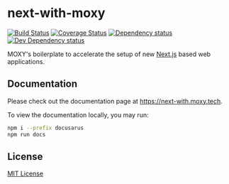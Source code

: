 # next-with-moxy

[![Build Status][build-status-image]][build-status-url] [![Coverage Status][codecov-image]][codecov-url] [![Dependency status][david-dm-image]][david-dm-url] [![Dev Dependency status][david-dm-dev-image]][david-dm-dev-url]

[build-status-url]:https://github.com/moxystudio/next-with-moxy/actions
[build-status-image]:https://img.shields.io/github/workflow/status/moxystudio/next-with-moxy/Node%20CI/master
[codecov-url]:https://codecov.io/gh/moxystudio/next-with-moxy
[codecov-image]:https://img.shields.io/codecov/c/github/moxystudio/next-with-moxy/master.svg
[david-dm-url]:https://david-dm.org/moxystudio/next-with-moxy
[david-dm-image]:https://img.shields.io/david/moxystudio/next-with-moxy.svg
[david-dm-dev-url]:https://david-dm.org/moxystudio/next-with-moxy?type=dev
[david-dm-dev-image]:https://img.shields.io/david/dev/moxystudio/next-with-moxy.svg

MOXY's boilerplate to accelerate the setup of new [Next.js](https://nextjs.org/) based web applications.

## Documentation

Please check out the documentation page at https://next-with.moxy.tech.

To view the documentation locally, you may run:

```bash
npm i --prefix docusarus
npm run docs
```

## License

[MIT License](./LICENSE.md)
